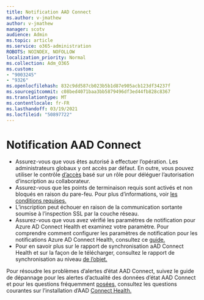 ```yaml
---
title: Notification AAD Connect
ms.author: v-jmathew
author: v-jmathew
manager: scotv
audience: Admin
ms.topic: article
ms.service: o365-administration
ROBOTS: NOINDEX, NOFOLLOW
localization_priority: Normal
ms.collection: Adm_O365
ms.custom:
- "9003245"
- "9326"
ms.openlocfilehash: 832c9dd587cb023b5b1d87e905acb123df34237f
ms.sourcegitcommit: c08bed4071baa3bb5879496df3ed44fb828c8367
ms.translationtype: MT
ms.contentlocale: fr-FR
ms.lasthandoff: 03/19/2021
ms.locfileid: "50897722"
---
```

# <a name="notification-aad-connect"></a>Notification AAD Connect

- Assurez-vous que vous êtes autorisé à effectuer l’opération. Les administrateurs globaux y ont accès par défaut. En outre, vous pouvez utiliser le contrôle [d’accès](https://docs.microsoft.com/azure/active-directory/connect-health/active-directory-aadconnect-health-operations) basé sur un rôle pour déléguer l’autorisation d’inscription au collaborateur.
- Assurez-vous que les points de terminaison requis sont activés et non bloqués en raison du pare-feu. Pour plus d’informations, voir [les conditions requises.](https://docs.microsoft.com/azure/active-directory/hybrid/how-to-connect-health-agent-install)
- L’inscription peut échouer en raison de la communication sortante soumise à l’inspection SSL par la couche réseau.
- Assurez-vous que vous avez vérifié les paramètres de notification pour Azure AD Connect Health et examinez votre paramètre. Pour comprendre comment configurer les paramètres de notification pour les notifications Azure AD Connect Health, consultez ce [guide.](https://docs.microsoft.com/azure/active-directory/hybrid/how-to-connect-health-operations)
- Pour en savoir plus sur le rapport de synchronisation aAD Connect Health et sur la façon de le télécharger, consultez le rapport de synchronisation au niveau [de l’objet.](https://docs.microsoft.com/azure/active-directory/hybrid/how-to-connect-health-sync)

Pour résoudre les problèmes d’alertes d’état AAD Connect, suivez le guide de dépannage pour les alertes d’actualité des données d’état AAD Connect et pour les questions fréquemment [posées,](https://docs.microsoft.com/azure/active-directory/hybrid/how-to-connect-health-data-freshness) consultez les questions courantes sur l’installation d’AAD [Connect Health.](https://docs.microsoft.com/azure/active-directory/hybrid/reference-connect-health-faq)
